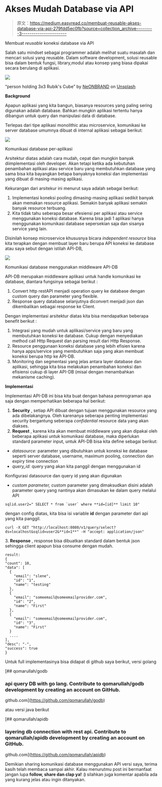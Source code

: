 # Akses Mudah Database via API

> 原文：<https://medium.easyread.co/membuat-reusable-akses-database-via-api-279fdd5ec0fb?source=collection_archive---------3----------------------->

Membuat *reusable* koneksi database via API

Salah satu mindset sebagai programmer adalah melihat suatu masalah dan mencari solusi yang reusable. Dalam software development, solusi reusable bisa dalam bentuk fungsi, library,modul atau konsep yang biasa dipakai secara berulang di aplikasi.

![](img/7ba196c32116bc1f4c66724d7e37e32c.png)

“person holding 3x3 Rubik's Cube” by [NeONBRAND](https://unsplash.com/@neonbrand?utm_source=medium&utm_medium=referral) on [Unsplash](https://unsplash.com?utm_source=medium&utm_medium=referral)

**Background**

Apapun aplikasi yang kita bangun, biasanya resources yang paling sering digunakan adalah database. Bahkan mungkin aplikasi tertentu hanya dibangun untuk query dan manipulasi data di database.

Terlepas dari tipe aplikasi monolithic atau microservice, komunikasi ke server database umumnya dibuat di internal aplikasi sebagai berikut:

![](img/59970339391622e2c67aa3c196400712.png)

Komunikasi database per-aplikasi

Arsitektur diatas adalah cara mudah, cepat dan mungkin banyak diimplementasi oleh developer. Akan tetapi ketika ada kebutuhan penambahan aplikasi atau service baru yang membutuhkan database yang sama bisa kita bayangkan betapa banyaknya koneksi dan implementasi yang dibuat di masing-masing aplikasi.

Kekurangan dari arsitekur ini menurut saya adalah sebagai berikut:

1.  Implementasi koneksi pooling dimasing-masing aplikasi sedikit banyak akan memakan resource aplikasi. Semakin banyak aplikasi semakin banyak resource terbuang.
2.  Kita tidak tahu seberapa besar efesiensi per aplikasi atau service menggunakan koneksi database. Karena bisa jadi 1 aplikasi hanya menggunakan komunikasi database sepersekian saja dan sisanya service yang lain.

Disinilah konsep microservice khususnya bicara *independent resource* bisa kita terapkan dengan membuat layer baru berupa API koneksi ke database atau saya sebut dengan istilah API-DB,

![](img/8e11ece47fe4f45aa17edc4cf72ca8de.png)

Komunikasi database menggunakan middleware API-DB

API-DB merupakan middleware aplikasi untuk handle komunikasi ke database, diantara fungsinya sebagai berikut :

1.  Convert http restAPI menjadi operation query ke database dengan custom query dan parameter yang flexible.
2.  Response query database selanjutnya diconvert menjadi json dan dikembalikan sebagai response ke Client.

Dengan implementasi arsitektur diatas kita bisa mendapatkan beberapa benefit berikut :

1.  Integrasi yang mudah untuk aplikasi/service yang baru yang membutuhkan koneksi ke database. Cukup dengan menyediakan method call Http Request dan parsing result dari Http Response.
2.  Resource penggunaan koneksi database yang lebih efisien karena hanya apps/service yang membutuhkan saja yang akan membuat koneksi berupa http ke API-DB.
3.  Monitoring dan segmentasi yang jelas antara layer database dan aplikasi, sehingga kita bisa melakukan penambahan koneksi dan efisiensi cukup di layer API-DB (misal dengan menambahkan mekanisme caching).

**Implementasi**

Implementasi API-DB ini bisa kita buat dengan bahasa pemrograman apa saja dengan memperhatikan beberapa hal berikut:

1.  **Security** , setiap API dibuat dengan tujuan menggunakan resource yang ada dibelakangnya. Oleh karenanya seberapa penting implementasi security bergantung seberapa *confidential* resource data yang akan diakses.
2.  **Request** , karena kita akan membuat middleware yang akan dipakai oleh beberapa aplikasi untuk komunikasi database, maka diperlukan standard parameter input, untuk API-DB bisa kita define sebagai berikut:

*   *datasource:* parameter yang dibutuhkan untuk koneksi ke database seperti server database, username, maximum pooling, connection dan expiry time connection
*   *query_id:* query yang akan kita panggil dengan menggunakan id

Konfigurasi datasource dan query id yang akan digunakan

*   *custom parameter,* custom parameter yang dimaksudkan disini adalah parameter query yang nantinya akan dimasukan ke dalam query melalui API

```
sqlid.user2=" SELECT * from `user` where **id=[id]** limit 10"
```

dengan config diatas, kita bisa isi variable **id** dengan parameter dari api yang kita panggil.

```
curl -X GET "http://localhost:8080/v1/query/select?ds=localhost&sqlid=user2&**id=1**" -H "accept: application/json"
```

3\. **Response** , response bisa dibuatkan standard dalam bentuk json sehingga client apapun bisa consume dengan mudah.

```
result:
{
"count": 10,
"data": [
  {
    "email": "slene",
    "id": "1",
    "name": "testing"
  },
  {
    "email": "someemail@someemailprovider.com",
    "id": "2",
    "name": "First"
  },
  {
    "email": "someemail@someemailprovider.com",
    "id": "3",
    "name": "First"
  }
  ....
],
"desc": "-",
"success": true
}
```

Untuk full implementasinya bisa didapat di github saya berikut, versi golang

[](https://github.com/qomarullah/godb) [## qomarullah/godb

### api query DB with go lang. Contribute to qomarullah/godb development by creating an account on GitHub.

github.com](https://github.com/qomarullah/godb) 

atau versi java berikut

[](https://github.com/qomarullah/apidb) [## qomarullah/apidb

### layering db connection with rest api. Contribute to qomarullah/apidb development by creating an account on GitHub.

github.com](https://github.com/qomarullah/apidb) 

Demikian sharing komunikasi database menggunakan API versi saya, terima kasih telah membaca sampai akhir. Kalau menurutmu post ini bermanfaat jangan lupa **follow, share dan clap ya! :)** silahkan juga komentar apabila ada yang kurang jelas atau ingin ditanyakan.